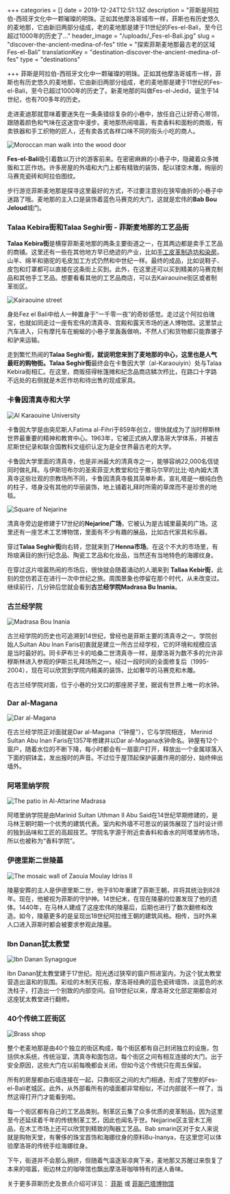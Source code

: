 +++
categories = []
date = 2019-12-24T12:51:13Z
description = "菲斯是阿拉伯-西班牙文化中一颗璀璨的明珠。正如其他摩洛哥城市一样，菲斯也有历史悠久的麦地那，它由新旧两部分组成，老的麦地那是建于11世纪的Fes-el-Bali，至今已超过1000年的历史了..."
header_image = "/uploads/_Fes-el-Bali.jpg"
slug = "discover-the-ancient-medina-of-fes"
title = "探索菲斯麦地那最古老的区域Fes-el-Bali"
translationKey = "destination-discover-the-ancient-medina-of-fes"
type = "destinations"

+++
菲斯是阿拉伯-西班牙文化中一颗璀璨的明珠。正如其他摩洛哥城市一样，菲斯也有历史悠久的麦地那，它由新旧两部分组成，老的麦地那是建于11世纪的Fes-el-Bali，至今已超过1000年的历史了。新麦地那的叫做Fes-el-Jedid，诞生于14世纪，也有700多年的历史。

走进麦迪那就意味着要迷失在一条条错综复杂的小巷中，放任自己让好奇心带领，跟随着颜色和气味在这迷宫中漫步。麦地那热闹喧嚣，有卖香料和面粉的商贩，有卖铁器和手工织物的匠人，还有卖各式各样口味不同的街头小吃的商人。

![Moroccan man walk into the wood door](/uploads/Fes-el-Bali6.jpg "Moroccan man walk into the wood door")

**Fes-el-Bali**吸引着数以万计的游客前来。在密密麻麻的小巷子中，隐藏着众多摊贩和工匠作坊。许多房屋的外墙和大门上都有精致的装饰，配以镂空木雕，绚丽的马赛克瓷砖和阿拉伯图纹。

步行游览菲斯麦地那是探寻这里最好的方式，不过要注意别在狭窄曲折的小巷子中迷路了哦。麦地那的主入口是装饰着蓝色马赛克的大门，这就是宏伟的**Bab Bou Jeloud**城门。

### **Talaa Kebira街和Talaa Seghir街 - 菲斯麦地那的工艺品街**

**Talaa Kebira街**是横穿菲斯麦地那的两条主要街道之一，在其两边都是卖手工艺品的商铺。这里还有一些在其他地方早已绝迹的产业，比如[手工皮革制造坊和染房](/zh/destinations/the-famous-tanneries-of-fez/ "著名的菲斯皮革工坊")。山羊、绵羊和骆驼的毛皮加工方式仍然和中世纪一样。最终的成品，比如说鞋子、皮包和灯罩都可以直接在这条街上买到。此外，在这里还可以买到精美的马赛克制品和其他手工艺品。想要看看其他的工艺品商店，可以去Kairaouine街区或者制革街区。

![Kairaouine street](/uploads/_Fes-el-Bali4.jpg "Kairaouine street")

身处Fez el Bali中给人一种置身于“一千零一夜”的奇妙感觉。走过这个阿拉伯瑰宝，也就如同走过一座有宏伟的清真寺、宫殿和露天市场的迷人博物馆。这里禁止汽车进入，只有摩托车在蜿蜒的小巷子里轰轰做响，不然人们和货物都只能靠骡子和驴来运输。

走到繁忙热闹的**Talaa Seghir街，就说明您来到了麦地那的中心，这里也是人气最旺的购物街。Talaa Seghir街**最终会在卡鲁因大学（al-Karaouiyin）处与Talaa Kebira街相汇。在这里，商贩搭得帐篷摊和纪念品商店鳞次栉比，在路口十字路不远处的右侧就是木匠作坊和待出售的现成家具。

### **卡鲁因清真寺和大学**

![ Al Karaouine University ](/uploads/University_of_Al_Qaraouiyine.jpg " Al Karaouine University ")

卡鲁因大学是由突尼斯人Fatima al-Fihri于859年创立，很快就成为了当时穆斯林世界最重要的精神和教育中心。1963年，它被正式纳入摩洛哥大学体系，并被吉尼斯世纪录和联合国教科文组织认定为是全世界最古老的大学。

卡鲁因大学里面的清真寺，也是非洲最大的清真寺之一，能够容纳22,000名信徒同时做礼拜。与伊斯坦布尔的圣索菲亚大教堂和位于撒马尔罕的比比·哈內姆大清真寺这些壮观的宗教场所不同，卡鲁因清真寺极其简单朴素，宣礼塔是一根纯白色的柱子，塔身没有其他的华丽装饰，地上铺着礼拜时所需的草席而不是珍贵的地毯。

![Square of Nejarine](/uploads/_Fes-el-Bali5.jpg "Square of Nejarine")

清真寺旁边是修建于17世纪的**Nejarine广场**，它被认为是古城里最美的广场。这里还有一座艺术工艺博物馆，里面有不少有趣的展品，比如古代家具和乐器。

穿过**Talaa Seghir街**向右转，您就来到了**Henna市场**。在这个不大的市场里，有玲琅满目的旅行纪念品、陶瓷工艺品和化妆品，当然还有当地特色的海娜纹身。

在穿过这片喧嚣热闹的市场后，很快就会随着涌动的人潮来到 **Tallaa Kebir街**，此刻的您仿若正在进行一次中世纪之旅。周围景象也停留在那个时代，从未改变过。继续前行，几分钟后您就会看到**古兰经学院Madrasa Bu Inania**。

### **古兰经学院**

![Madrasa Bou Inania](/uploads/1599px-Bou_Inania_Madrasa,Fes.jpg "Madrasa Bou Inania")

古兰经学院的历史也可追溯到14世纪，曾经也是菲斯主要的清真寺之一。学院创始人Sultan Abu Inan Faris初衷就是建立一所古兰经学校，它的环境和规模应该是当时最好的。同卡萨布兰卡的哈桑二世清真寺一样，是摩洛哥为数不多的允许非穆斯林进入参观的伊斯兰礼拜场所之一。经过一段时间的全面修复后（1995-2004），现在可以欣赏到学院内精美的装饰，比如奢华的马赛克和木雕。

在古兰经学院对面，位于小巷的分叉口的那座房子里，据说有世界上唯一的水钟。

### **Dar al-Magana**

![Dar al-Magana](/uploads/Horloge_de_fez.jpg "Dar al-Magana")

在古兰经学院正对面就是Dar al-Magana（“钟屋”），它与学院相连， Merinid Sultan Abu Inan Faris在1357年修建并以Dar al-Magana水钟命名。钟屋有12个窗户，随着水位的不断下降，每小时都会有一扇窗户打开，释放出一个金属球落入下面的铜钵盂，发出报时的声音。不过位于屋顶起保护装置作用的部分，始终伸出墙外。

### **阿塔里纳学院**

![The patio in Al-Attarine Madrasa](/uploads/Al-Attarine_Madrasa_(8753521539).jpg "The patio in Al-Attarine Madrasa")

阿塔里纳学院是由Marinid Sultan Uthman II Abu Said在14世纪早期修建的，是马林王朝时期一个优秀的建筑代表。室内和外墙不可思议的装饰展现了当时设计师的独到品味和工匠的高超技艺。学院名字源于附近卖香料和香水的阿塔里纳市场，所以也被称为“香料学院”。

### **伊德里斯二世陵墓**

![The mosaic wall of Zaouia Moulay Idriss II](/uploads/Window_to_tomb_of_Moulay_Idriss_II.jpg "The mosaic wall of Zaouia Moulay Idriss II")

陵墓安葬的主人是伊德里斯二世，他于810年重建了菲斯王朝，并将其统治到828年。现在，他被视为菲斯的守护神。14世纪末，在现在陵墓的位置发现了他的遗体。1440年，在马林人建成了这座宏伟的陵墓后，后期也进行了数次翻修和改造。如今，陵墓更多的是呈现出18世纪阿拉维王朝的建筑风格。相传，当时外来人口进入菲斯时都会被要求参观此陵墓。

### **Ibn Danan犹太教堂**

![ Ibn Danan Synagogue](/uploads/Ibn_Danan_Synagogue,_April_2016.jpg " Ibn Danan Synagogue")

Ibn Danan犹太教堂建于17世纪。阳光透过狭窄的窗户照进室内，为这个犹太教堂营造出温和的氛围。彩绘的木制天花板，摩洛哥经典的蓝色瓷砖墙饰，淡蓝色的水洗柱子，打造出一个别致的内部空间。自19世纪以来，摩洛哥文化部定期都会对这座犹太教堂进行翻修。

### **40个传统工匠街区**

![Brass shop](/uploads/1280px-Old_medina_fes_nehassine.jpg "Brass shop")

整个老麦地那是由40个独立的街区构成，每个街区都有自己封闭独立的设施，包括供水系统，传统浴室，清真寺和面包店。每个街区之间有相互连接的大门。出于安全原因，这些大门在以前每晚都会关闭，但如今这个传统只在周五保留。

所有的房屋都由石墙连接在一起，只靠街区之间的大门相通，形成了完整的Fes-el-Bali老城区。此外，从外部看所有的墙面都非常相似，不过内部就不一样了，当然这得打开门才能看到啦。

每一个街区都有自己的工艺品类别。制革区云集了众多优质的皮革制品，因为这里至今还延续着千年的传统制革工艺，因此也闻名于世。Nejjarine区主营木工用品，在木工市场上还可以欣赏到精致的陶器工艺品。Bab smarin区对于女人来说就是购物天堂，有奢侈的珠宝首饰和海娜纹身的原料Bu-Inanya，在这里您可以体验摩洛哥的传统手绘海娜纹身。

下午，街道并不会那么拥挤，但随着气温逐渐凉爽下来，麦地那又苏醒过来恢复了本来的喧嚣，街边林立的咖啡馆也飘出摩洛哥咖啡特有的迷人香味。

关于更多菲斯历史及景点介绍可详见： [菲斯](/zh/destinations/fez/ "菲斯") 或 [菲斯巴塔博物馆](/zh/destinations/al-batha-museum-of-fez/ "菲斯巴塔博物馆")